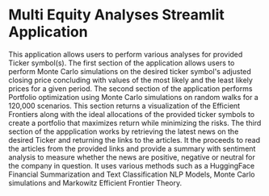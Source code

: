 # Multi Equity Analyses Streamlit Application

 This application allows users to perform various analyses for provided Ticker symbol(s). 
 The first section of the application allows users to perform Monte Carlo simulations on the desired ticker symbol's adjusted closing price concluding with values of the most likely and the least likely prices for a given period. 
 The second section of the application performs Portfolio optimization using Monte Carlo simulations on random walks for a 120,000 scenarios. This section returns a visualization of the Efficient Frontiers along with the ideal allocations of the provided ticker symbols to create a portfolio that maximizes return while minimizing the risks. 
 The third section of the appplication works by retrieving the latest news on the desired Ticker and returning the links to the articles. It the proceeds to read the articles from the provided links and provide a summary with sentiment analysis to measure whether the news are positive, negative or neutral for the company in question. It uses various methods such as a HuggingFace Financial Summarization and Text Classification NLP Models, Monte Carlo simulations and Markowitz Efficient Frontier Theory.
